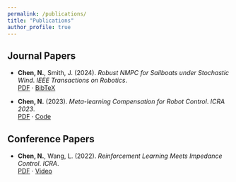 ```yaml
---
permalink: /publications/
title: "Publications"
author_profile: true
---
```


## Journal Papers

- **Chen, N.**, Smith, J. (2024). *Robust NMPC for Sailboats under Stochastic Wind*. _IEEE Transactions on Robotics_.  
  [PDF](https://arxiv.org/pdf/xxxx.xxxx) · [BibTeX](#)

- **Chen, N.** (2023). *Meta-learning Compensation for Robot Control*. _ICRA 2023_.  
  [PDF](https://arxiv.org/pdf/yyyy.yyyy) · [Code](https://github.com/yourname/code)

## Conference Papers

- **Chen, N.**, Wang, L. (2022). *Reinforcement Learning Meets Impedance Control*. _ICRA_.  
  [PDF](#) · [Video](#)

